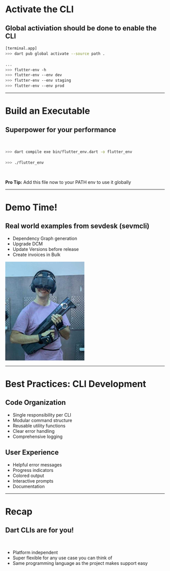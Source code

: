 # Activate the CLI

## Global activiation should be done to enable the CLI

```bash
[terminal.app]
>>> dart pub global activate --source path .

...
>>> flutter-env -h
>>> flutter-env --env dev
>>> flutter-env --env staging
>>> flutter-env --env prod
```

--- 

# Build an Executable
## Superpower for your performance 

<br>

```bash
>>> dart compile exe bin/flutter_env.dart -o flutter_env

>>> ./flutter_env
```

<br>

**<tabler-tool/> Pro Tip:** Add this file now to your PATH env to use it globally

---

# Demo Time! <tabler-rocket />
## Real world examples from sevdesk (sevmcli)

<div grid="~ cols-2">
<div class=p-4>
    <ul>
      <li>Dependency Graph generation</li>
      <li>Upgrade DCM</li>
      <li>Update Versions before release</li>
      <li>Create invoices in Bulk</li>
    </ul>
  </div>
  <div class="p-4">
    <img class="rounded-xl" src="../../assets/img/demo-time.png" width=250 />
  </div>
</div>

---

# Best Practices: CLI Development

<div grid="~ cols-2 gap-4">
<div>

## Code Organization
- Single responsibility per CLI
- Modular command structure  
- Reusable utility functions
- Clear error handling
- Comprehensive logging

</div>
<div>

## User Experience
- Helpful error messages
- Progress indicators
- Colored output
- Interactive prompts
- Documentation

</div>
</div>

---

# Recap

## Dart CLIs are for you!

<br>

- Platform independent
- Super flexible for any use case you can think of
- Same programming language as the project makes support easy

